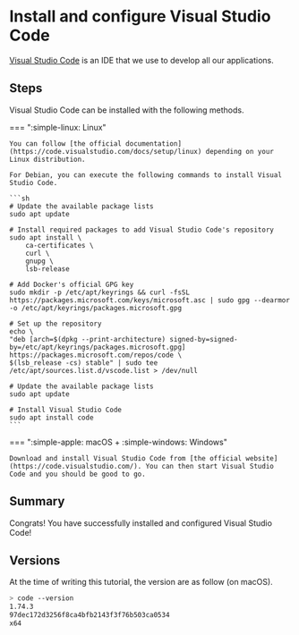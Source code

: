 # Install and configure Visual Studio Code

[Visual Studio Code](../../explanations/about-visual-studio-code/index.md) is an IDE that we use to develop all our applications.

## Steps

Visual Studio Code can be installed with the following methods.

=== ":simple-linux: Linux"

    You can follow [the official documentation](https://code.visualstudio.com/docs/setup/linux) depending on your Linux distribution.

    For Debian, you can execute the following commands to install Visual Studio Code.

    ```sh
    # Update the available package lists
    sudo apt update

    # Install required packages to add Visual Studio Code's repository
    sudo apt install \
    	ca-certificates \
    	curl \
    	gnupg \
    	lsb-release

    # Add Docker's official GPG key
    sudo mkdir -p /etc/apt/keyrings && curl -fsSL https://packages.microsoft.com/keys/microsoft.asc | sudo gpg --dearmor -o /etc/apt/keyrings/packages.microsoft.gpg

    # Set up the repository
    echo \
    "deb [arch=$(dpkg --print-architecture) signed-by=signed-by=/etc/apt/keyrings/packages.microsoft.gpg] https://packages.microsoft.com/repos/code \
    $(lsb_release -cs) stable" | sudo tee /etc/apt/sources.list.d/vscode.list > /dev/null

    # Update the available package lists
    sudo apt update

    # Install Visual Studio Code
    sudo apt install code
    ```

=== ":simple-apple: macOS + :simple-windows: Windows"

    Download and install Visual Studio Code from [the official website](https://code.visualstudio.com/). You can then start Visual Studio Code and you should be good to go.

## Summary

Congrats! You have successfully installed and configured Visual Studio Code!

## Versions

At the time of writing this tutorial, the version are as follow (on macOS).

```sh
> code --version
1.74.3
97dec172d3256f8ca4bfb2143f3f76b503ca0534
x64
```
